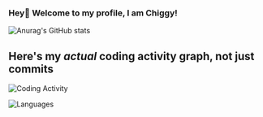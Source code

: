 ### Hey👋 Welcome to my profile, I am Chiggy!

![Anurag's GitHub stats](https://github-readme-stats.vercel.app/api?username=Chiggy-Playz&count_private=true&show_icons=true&theme=tokyonight)

## Here's my *actual* coding activity graph, not just commits

![Coding Activity](https://wakatime.com/share/@6cba5275-1f65-4c7a-a1f4-3bd79389898e/e36b25ad-3a46-4b4b-9512-61a7873eac6d.png)


![Languages](https://wakatime.com/share/@6cba5275-1f65-4c7a-a1f4-3bd79389898e/d8e04cb0-58ea-4321-b6e8-7c523ec8cddf.png)
